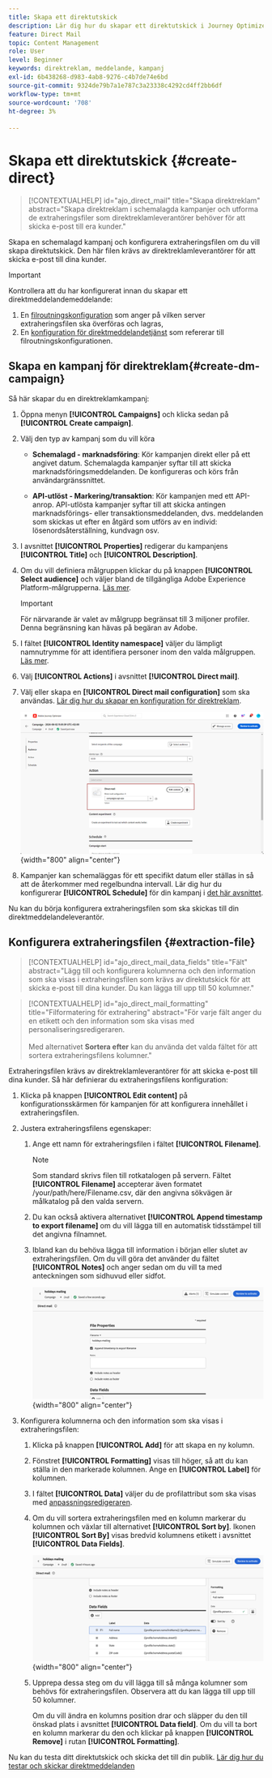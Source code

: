 ```yaml
---
title: Skapa ett direktutskick
description: Lär dig hur du skapar ett direktutskick i Journey Optimizer
feature: Direct Mail
topic: Content Management
role: User
level: Beginner
keywords: direktreklam, meddelande, kampanj
exl-id: 6b438268-d983-4ab8-9276-c4b7de74e6bd
source-git-commit: 9324de79b7a1e787c3a23338c4292cd4ff2bb6df
workflow-type: tm+mt
source-wordcount: '708'
ht-degree: 3%

---
```


# Skapa ett direktutskick {#create-direct}

>[!CONTEXTUALHELP]
>id="ajo_direct_mail"
>title="Skapa direktreklam"
>abstract="Skapa direktreklam i schemalagda kampanjer och utforma de extraheringsfiler som direktreklamleverantörer behöver för att skicka e-post till era kunder."

Skapa en schemalagd kampanj och konfigurera extraheringsfilen om du vill skapa direktutskick. Den här filen krävs av direktreklamleverantörer för att skicka e-post till dina kunder.

>[!IMPORTANT]
>
>Kontrollera att du har konfigurerat innan du skapar ett direktmeddelandemeddelande:
>
>1. En [filroutningskonfiguration](../direct-mail/direct-mail-configuration.md#file-routing-configuration) som anger på vilken server extraheringsfilen ska överföras och lagras,
>1. En [konfiguration för direktmeddelandetjänst](../direct-mail/direct-mail-configuration.md#direct-mail-surface) som refererar till filroutningskonfigurationen.


## Skapa en kampanj för direktreklam{#create-dm-campaign}

Så här skapar du en direktreklamkampanj:

1. Öppna menyn **[!UICONTROL Campaigns]** och klicka sedan på **[!UICONTROL Create campaign]**.

1. Välj den typ av kampanj som du vill köra

   * **Schemalagd - marknadsföring**: Kör kampanjen direkt eller på ett angivet datum. Schemalagda kampanjer syftar till att skicka marknadsföringsmeddelanden. De konfigureras och körs från användargränssnittet.

   * **API-utlöst - Markering/transaktion**: Kör kampanjen med ett API-anrop. API-utlösta kampanjer syftar till att skicka antingen marknadsförings- eller transaktionsmeddelanden, dvs. meddelanden som skickas ut efter en åtgärd som utförs av en individ: lösenordsåterställning, kundvagn osv.

1. I avsnittet **[!UICONTROL Properties]** redigerar du kampanjens **[!UICONTROL Title]** och **[!UICONTROL Description]**.

1. Om du vill definiera målgruppen klickar du på knappen **[!UICONTROL Select audience]** och väljer bland de tillgängliga Adobe Experience Platform-målgrupperna. [Läs mer](../audience/about-audiences.md).

   >[!IMPORTANT]
   >
   >För närvarande är valet av målgrupp begränsat till 3 miljoner profiler. Denna begränsning kan hävas på begäran av Adobe.

1. I fältet **[!UICONTROL Identity namespace]** väljer du lämpligt namnutrymme för att identifiera personer inom den valda målgruppen. [Läs mer](../event/about-creating.md#select-the-namespace).

1. Välj **[!UICONTROL Actions]** i avsnittet **[!UICONTROL Direct mail]**.

1. Välj eller skapa en **[!UICONTROL Direct mail configuration]** som ska användas. [Lär dig hur du skapar en konfiguration för direktreklam](direct-mail-configuration.md#direct-mail-surface).

   ![](assets/direct-mail-campaign.png){width="800" align="center"}

1. Kampanjer kan schemaläggas för ett specifikt datum eller ställas in så att de återkommer med regelbundna intervall. Lär dig hur du konfigurerar **[!UICONTROL Schedule]** för din kampanj i [det här avsnittet](../campaigns/create-campaign.md#schedule).

Nu kan du börja konfigurera extraheringsfilen som ska skickas till din direktmeddelandeleverantör.

## Konfigurera extraheringsfilen {#extraction-file}

>[!CONTEXTUALHELP]
>id="ajo_direct_mail_data_fields"
>title="Fält"
>abstract="Lägg till och konfigurera kolumnerna och den information som ska visas i extraheringsfilen som krävs av direktutskick för att skicka e-post till dina kunder. Du kan lägga till upp till 50 kolumner."

>[!CONTEXTUALHELP]
>id="ajo_direct_mail_formatting"
>title="Filformatering för extrahering"
>abstract="För varje fält anger du en etikett och den information som ska visas med personaliseringsredigeraren. <br/><br/> Med alternativet <b>Sortera efter</b> kan du använda det valda fältet för att sortera extraheringsfilens kolumner."

Extraheringsfilen krävs av direktreklamleverantörer för att skicka e-post till dina kunder. Så här definierar du extraheringsfilens konfiguration:

1. Klicka på knappen **[!UICONTROL Edit content]** på konfigurationsskärmen för kampanjen för att konfigurera innehållet i extraheringsfilen.

1. Justera extraheringsfilens egenskaper:

   1. Ange ett namn för extraheringsfilen i fältet **[!UICONTROL Filename]**.

      >[!NOTE]
      >
      >Som standard skrivs filen till rotkatalogen på servern. Fältet **[!UICONTROL Filename]** accepterar även formatet /your/path/here/Filename.csv, där den angivna sökvägen är målkatalog på den valda servern. <!--TBC if for SFTP and Azure only, or for all servers including S3-->

   1. Du kan också aktivera alternativet **[!UICONTROL Append timestamp to export filename]** om du vill lägga till en automatisk tidsstämpel till det angivna filnamnet.

   1. Ibland kan du behöva lägga till information i början eller slutet av extraheringsfilen.  Om du vill göra det använder du fältet **[!UICONTROL Notes]** och anger sedan om du vill ta med anteckningen som sidhuvud eller sidfot.

      ![](assets/direct-mail-properties.png){width="800" align="center"}

1. Konfigurera kolumnerna och den information som ska visas i extraheringsfilen:

   1. Klicka på knappen **[!UICONTROL Add]** för att skapa en ny kolumn.

   1. Fönstret **[!UICONTROL Formatting]** visas till höger, så att du kan ställa in den markerade kolumnen. Ange en **[!UICONTROL Label]** för kolumnen.

   1. I fältet **[!UICONTROL Data]** väljer du de profilattribut som ska visas med [anpassningsredigeraren](../personalization/personalization-build-expressions.md).

   1. Om du vill sortera extraheringsfilen med en kolumn markerar du kolumnen och växlar till alternativet **[!UICONTROL Sort by]**. Ikonen **[!UICONTROL Sort By]** visas bredvid kolumnens etikett i avsnittet **[!UICONTROL Data Fields]**.

      ![](assets/direct-mail-content.png){width="800" align="center"}

   1. Upprepa dessa steg om du vill lägga till så många kolumner som behövs för extraheringsfilen. Observera att du kan lägga till upp till 50 kolumner.

      Om du vill ändra en kolumns position drar och släpper du den till önskad plats i avsnittet **[!UICONTROL Data field]**. Om du vill ta bort en kolumn markerar du den och klickar på knappen **[!UICONTROL Remove]** i rutan **[!UICONTROL Formatting]**.

Nu kan du testa ditt direktutskick och skicka det till din publik. [Lär dig hur du testar och skickar direktmeddelanden](test-send-direct-mail.md)

